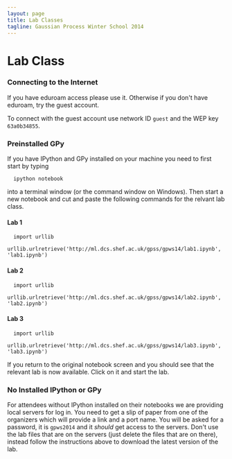 ```yaml
---
layout: page
title: Lab Classes
tagline: Gaussian Process Winter School 2014
---
```



Lab Class
=========

### Connecting to the Internet

If you have eduroam access please use it. Otherwise if you don't have
eduroam, try the guest account.

To connect with the guest account use network ID `guest` and the WEP key
`63a0b34855`.

### Preinstalled GPy

If you have IPython and GPy installed on your machine you need to first
start by typing

      ipython notebook

into a terminal window (or the command window on Windows).
Then start a new notebook and cut and paste the following commands for
the relvant lab class.

#### Lab 1

      import urllib
      urllib.urlretrieve('http://ml.dcs.shef.ac.uk/gpss/gpws14/lab1.ipynb', 'lab1.ipynb')

#### Lab 2

      import urllib
      urllib.urlretrieve('http://ml.dcs.shef.ac.uk/gpss/gpws14/lab2.ipynb', 'lab2.ipynb')

#### Lab 3

      import urllib
      urllib.urlretrieve('http://ml.dcs.shef.ac.uk/gpss/gpws14/lab3.ipynb', 'lab3.ipynb')

If you return to the original notebook screen and you should see that
the relevant lab is now available. Click on it and start the lab.
### No Installed IPython or GPy

For attendees without IPython installed on their notebooks we are
providing local servers for log in. You need to get a slip of paper from
one of the organizers which will provide a link and a port name. You
will be asked for a password, it is `gpws2014` and it *should* get
access to the servers. Don't use the lab files that are on the servers
(just delete the files that are on there), instead follow the
instructions above to download the latest version of the lab.

